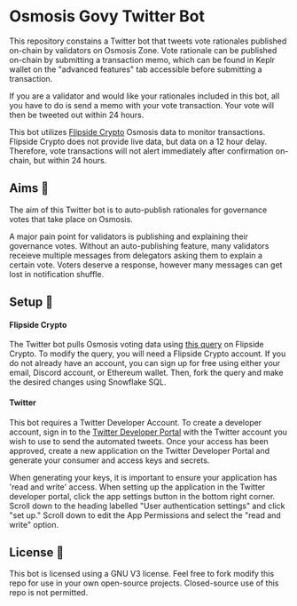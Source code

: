 # Osmosis Govy Twitter Bot 
This repository constains a Twitter bot that tweets vote rationales published on-chain by validators on Osmosis Zone. Vote rationale can be published on-chain by submitting a transaction memo, which can be found in Keplr wallet on the "advanced features" tab accessible before submitting a transaction. 

If you are a validator and would like your rationales included in this bot, all you have to do is send a memo with your vote transaction. Your vote will then be tweeted out within 24 hours. 

This bot utilizes [Flipside Crypto](https://flipsidecrypto.xyz/) Osmosis data to monitor transactions. Flipside Crypto does not provide live data, but data on a 12 hour delay. Therefore, vote transactions will not alert immediately after confirmation on-chain, but within 24 hours. 

## Aims :dart: 
The aim of this Twitter bot is to auto-publish rationales for governance votes that take place on Osmosis. 

A major pain point for validators is publishing and explaining their governance votes. Without an auto-publishing feature, many validators receieve multiple messages from delegators asking them to explain a certain vote. Voters deserve a response, however many messages can get lost in notification shuffle. 

## Setup :construction:

#### Flipside Crypto
The Twitter bot pulls Osmosis voting data using [this query](https://app.flipsidecrypto.com/velocity/queries/a55642c5-f5a3-48af-bc89-862e506ae374) on Flipside Crypto. To modify the query, you will need a Flipside Crypto account. If you do not already have an account, you can sign up for free using either your email, Discord account, or Ethereum wallet. Then, fork the query and make the desired changes using Snowflake SQL. 

#### Twitter
This bot requires a Twitter Developer Account. To create a developer account, sign in to the [Twitter Developer Portal](https://developer.twitter.com/en/portal/projects-and-apps) with the Twitter account you wish to use to send the automated tweets. Once your access has been approved, create a new application on the Twitter Developer Portal and generate your consumer and access keys and secrets. 

When generating your keys, it is important to ensure your application has 'read and write' access. When setting up the application in the Twitter developer portal, click the app settings button in the bottom right corner. Scroll down to the heading labelled "User authentication settings" and click "set up." Scroll down to edit the App Permissions and select the "read and write" option. 

## License :checkered_flag:
This bot is licensed using a GNU V3 license. Feel free to fork modify this repo for use in your own open-source projects. Closed-source use of this repo is not permitted. 


